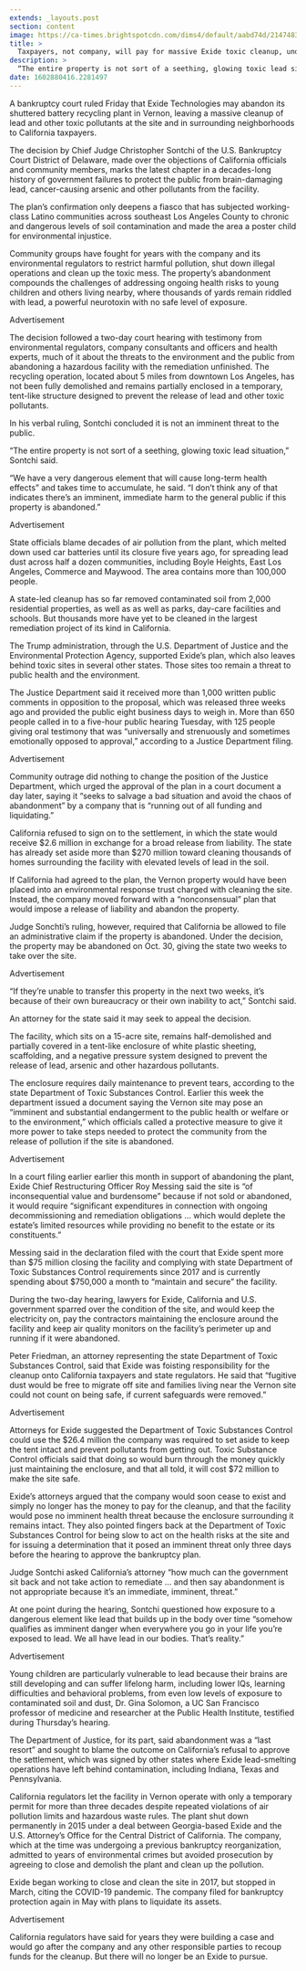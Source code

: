 ```yaml
--- 
extends: _layouts.post 
section: content 
image: https://ca-times.brightspotcdn.com/dims4/default/aabd74d/2147483647/strip/true/crop/4000x2100+0+255/resize/1200x630!/quality/90/?url=https%3A%2F%2Fcalifornia-times-brightspot.s3.amazonaws.com%2F88%2Fba%2F3a74c69244b4b013dca4c963329a%2Fla-photos-1staff-627346-la-me-exide-settlement-21-als.jpg 
title: > 
  Taxpayers, not company, will pay for massive Exide toxic cleanup, under plan OK’d by court 
description: > 
  “The entire property is not sort of a seething, glowing toxic lead situation,” Sontchi said.Those sites too remain a threat to public health and the environment.Instead, the company moved forward with a “nonconsensual” plan that would impose a release of liability and abandon the property.The enclosure requires daily maintenance to prevent tears, according to the state Department of Toxic Substances Control.Peter Friedman, an attorney representing the state Department of Toxic Substances Control, said that Exide was foisting responsibility for the cleanup onto California taxpayers and state regulators. 
date: 1602880416.2281497 
--- 
```

A bankruptcy court ruled Friday that Exide Technologies may abandon its shuttered battery recycling plant in Vernon, leaving a massive cleanup of lead and other toxic pollutants at the site and in surrounding neighborhoods to California taxpayers.

The decision by Chief Judge Christopher Sontchi of the U.S. Bankruptcy Court District of Delaware, made over the objections of California officials and community members, marks the latest chapter in a decades-long history of government failures to protect the public from brain-damaging lead, cancer-causing arsenic and other pollutants from the facility.

The plan’s confirmation only deepens a fiasco that has subjected working-class Latino communities across southeast Los Angeles County to chronic and dangerous levels of soil contamination and made the area a poster child for environmental injustice.

Community groups have fought for years with the company and its environmental regulators to restrict harmful pollution, shut down illegal operations and clean up the toxic mess. The property’s abandonment compounds the challenges of addressing ongoing health risks to young children and others living nearby, where thousands of yards remain riddled with lead, a powerful neurotoxin with no safe level of exposure.

Advertisement

The decision followed a two-day court hearing with testimony from environmental regulators, company consultants and officers and health experts, much of it about the threats to the environment and the public from abandoning a hazardous facility with the remediation unfinished. The recycling operation, located about 5 miles from downtown Los Angeles, has not been fully demolished and remains partially enclosed in a temporary, tent-like structure designed to prevent the release of lead and other toxic pollutants.

In his verbal ruling, Sontchi concluded it is not an imminent threat to the public.

“The entire property is not sort of a seething, glowing toxic lead situation,” Sontchi said.

“We have a very dangerous element that will cause long-term health effects” and takes time to accumulate, he said. “I don’t think any of that indicates there’s an imminent, immediate harm to the general public if this property is abandoned.”

Advertisement

State officials blame decades of air pollution from the plant, which melted down used car batteries until its closure five years ago, for spreading lead dust across half a dozen communities, including Boyle Heights, East Los Angeles, Commerce and Maywood. The area contains more than 100,000 people.

A state-led cleanup has so far removed contaminated soil from 2,000 residential properties, as well as as well as parks, day-care facilities and schools. But thousands more have yet to be cleaned in the largest remediation project of its kind in California.

The Trump administration, through the U.S. Department of Justice and the Environmental Protection Agency, supported Exide’s plan, which also leaves behind toxic sites in several other states. Those sites too remain a threat to public health and the environment.

The Justice Department said it received more than 1,000 written public comments in opposition to the proposal, which was released three weeks ago and provided the public eight business days to weigh in. More than 650 people called in to a five-hour public hearing Tuesday, with 125 people giving oral testimony that was “universally and strenuously and sometimes emotionally opposed to approval,” according to a Justice Department filing.

Advertisement

Community outrage did nothing to change the position of the Justice Department, which urged the approval of the plan in a court document a day later, saying it “seeks to salvage a bad situation and avoid the chaos of abandonment” by a company that is “running out of all funding and liquidating.”

California refused to sign on to the settlement, in which the state would receive $2.6 million in exchange for a broad release from liability. The state has already set aside more than $270 million toward cleaning thousands of homes surrounding the facility with elevated levels of lead in the soil.

If California had agreed to the plan, the Vernon property would have been placed into an environmental response trust charged with cleaning the site. Instead, the company moved forward with a “nonconsensual” plan that would impose a release of liability and abandon the property.

Judge Sonchti’s ruling, however, required that California be allowed to file an administrative claim if the property is abandoned. Under the decision, the property may be abandoned on Oct. 30, giving the state two weeks to take over the site.

Advertisement

“If they’re unable to transfer this property in the next two weeks, it’s because of their own bureaucracy or their own inability to act,” Sontchi said.

An attorney for the state said it may seek to appeal the decision.

The facility, which sits on a 15-acre site, remains half-demolished and partially covered in a tent-like enclosure of white plastic sheeting, scaffolding, and a negative pressure system designed to prevent the release of lead, arsenic and other hazardous pollutants.

The enclosure requires daily maintenance to prevent tears, according to the state Department of Toxic Substances Control. Earlier this week the department issued a document saying the Vernon site may pose an “imminent and substantial endangerment to the public health or welfare or to the environment,” which officials called a protective measure to give it more power to take steps needed to protect the community from the release of pollution if the site is abandoned.

Advertisement

In a court filing earlier earlier this month in support of abandoning the plant, Exide Chief Restructuring Officer Roy Messing said the site is “of inconsequential value and burdensome” because if not sold or abandoned, it would require “significant expenditures in connection with ongoing decommissioning and remediation obligations ... which would deplete the estate’s limited resources while providing no benefit to the estate or its constituents.”

Messing said in the declaration filed with the court that Exide spent more than $75 million closing the facility and complying with state Department of Toxic Substances Control requirements since 2017 and is currently spending about $750,000 a month to “maintain and secure” the facility.

During the two-day hearing, lawyers for Exide, California and U.S. government sparred over the condition of the site, and would keep the electricity on, pay the contractors maintaining the enclosure around the facility and keep air quality monitors on the facility’s perimeter up and running if it were abandoned.

Peter Friedman, an attorney representing the state Department of Toxic Substances Control, said that Exide was foisting responsibility for the cleanup onto California taxpayers and state regulators. He said that “fugitive dust would be free to migrate off site and families living near the Vernon site could not count on being safe, if current safeguards were removed.”

Advertisement

Attorneys for Exide suggested the Department of Toxic Substances Control could use the $26.4 million the company was required to set aside to keep the tent intact and prevent pollutants from getting out. Toxic Substance Control officials said that doing so would burn through the money quickly just maintaining the enclosure, and that all told, it will cost $72 million to make the site safe.

Exide’s attorneys argued that the company would soon cease to exist and simply no longer has the money to pay for the cleanup, and that the facility would pose no imminent health threat because the enclosure surrounding it remains intact. They also pointed fingers back at the Department of Toxic Substances Control for being slow to act on the health risks at the site and for issuing a determination that it posed an imminent threat only three days before the hearing to approve the bankruptcy plan.

Judge Sontchi asked California’s attorney “how much can the government sit back and not take action to remediate … and then say abandonment is not appropriate because it’s an immediate, imminent, threat.”

At one point during the hearing, Sontchi questioned how exposure to a dangerous element like lead that builds up in the body over time “somehow qualifies as imminent danger when everywhere you go in your life you’re exposed to lead. We all have lead in our bodies. That’s reality.”

Advertisement

Young children are particularly vulnerable to lead because their brains are still developing and can suffer lifelong harm, including lower IQs, learning difficulties and behavioral problems, from even low levels of exposure to contaminated soil and dust, Dr. Gina Solomon, a UC San Francisco professor of medicine and researcher at the Public Health Institute, testified during Thursday’s hearing.

The Department of Justice, for its part, said abandonment was a “last resort” and sought to blame the outcome on California’s refusal to approve the settlement, which was signed by other states where Exide lead-smelting operations have left behind contamination, including Indiana, Texas and Pennsylvania.

California regulators let the facility in Vernon operate with only a temporary permit for more than three decades despite repeated violations of air pollution limits and hazardous waste rules. The plant shut down permanently in 2015 under a deal between Georgia-based Exide and the U.S. Attorney’s Office for the Central District of California. The company, which at the time was undergoing a previous bankruptcy reorganization, admitted to years of environmental crimes but avoided prosecution by agreeing to close and demolish the plant and clean up the pollution.

Exide began working to close and clean the site in 2017, but stopped in March, citing the COVID-19 pandemic. The company filed for bankruptcy protection again in May with plans to liquidate its assets.

Advertisement

California regulators have said for years they were building a case and would go after the company and any other responsible parties to recoup funds for the cleanup. But there will no longer be an Exide to pursue.